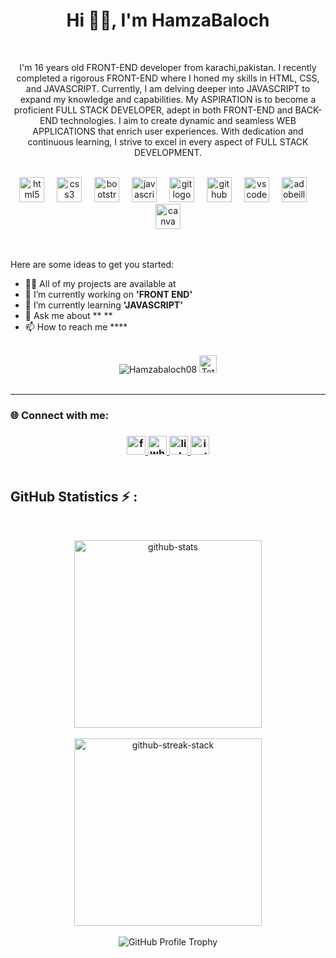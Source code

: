 <h1 align="center">Hi 👋🏻, I'm HamzaBaloch</h1>
<br/>

<p align="center" >I'm 16 years old FRONT-END developer from karachi,pakistan. I recently completed a rigorous FRONT-END where I honed my skills in HTML, CSS, and JAVASCRIPT. Currently, I am delving deeper into JAVASCRIPT to expand my knowledge and capabilities. My ASPIRATION is to become a proficient FULL STACK DEVELOPER, adept in both FRONT-END and BACK-END technologies. I aim to create dynamic and seamless WEB APPLICATIONS that enrich user experiences. With dedication and continuous learning, I strive to excel in every aspect of FULL STACK DEVELOPMENT.</p>
<br>

<div align="center">
  <img src="https://cdn.simpleicons.org/html5/E34F26" height="40" alt="html5 logo"  />
  <img width="12" />
  <img src="https://cdn.simpleicons.org/css3/1572B6" height="40" alt="css3 logo"  />
  <img width="12" />
  <img src="https://cdn.simpleicons.org/bootstrap/7952B3" height="40" alt="bootstrap logo"  />
  <img width="12" />
  <img src="https://cdn.simpleicons.org/javascript/F7DF1E" height="40" alt="javascript logo"  />
  <img width="12" />
  <img src="https://cdn.jsdelivr.net/gh/devicons/devicon/icons/git/git-original.svg" height="40" alt="git logo"  />
  <img width="12" />
  <img src="https://skillicons.dev/icons?i=github" height="40" alt="github logo"  />
  <img width="12" />
  <img src="https://cdn.jsdelivr.net/gh/devicons/devicon/icons/vscode/vscode-original.svg" height="40" alt="vscode logo"  />
  <img width="12" />
  <img src="https://cdn.simpleicons.org/adobeillustrator/FF9A00" height="40" alt="adobeillustrator logo"  />
  <img width="12" />
  <img src="https://cdn.simpleicons.org/canva/00C4CC" height="40" alt="canva logo"  />
</div>
<br>
<br>

  Here are some ideas to get you started:

- 👨‍💻 All of my projects are available at
- 🔭 I’m currently working on **'FRONT END'**
- 🌱 I’m currently learning **'JAVASCRIPT'**
- 💬 Ask me about ** **
- 📫 How to reach me ****
<br>

<div align="center">	
<img src="https://komarev.com/ghpvc/?username=Hamzabaloch08&label=Profile%20views&color=0e75b6&style=for-the-badge" alt="Hamzabaloch08" /> 
	<a href="https://wakatime.com/@018e156a-97fe-4052-9550-7a4c5bc45f92"><img src="https://wakatime.com/badge/user/018e156a-97fe-4052-9550-7a4c5bc45f92.svg" alt="Total time coded since Mar 6 2024" height="28" /></a>
</div>
<br>

_________________________________________________________________

<h3 align="left">🌐 Connect with me:<h3/>

<div align="center">
  <a href="https://www.facebook.com/hb.07x/" target="_blank">
    <img src="https://img.shields.io/static/v1?message=Facebook&logo=facebook&label=&color=1877F2&logoColor=white&labelColor=&style=for-the-badge" height="30" alt="facebook logo"  />
  </a>
  <a href="https://wa.me/923322279406" target="_blank">
    <img src="https://img.shields.io/static/v1?message=Whatsapp&logo=whatsapp&label=&color=25D366&logoColor=white&labelColor=&style=for-the-badge" height="30" alt="whatsapp logo"  />
  </a>
  <a href="https://www.linkedin.com/in/hamza-baloxh" target="_blank">
    <img src="https://img.shields.io/static/v1?message=LinkedIn&logo=linkedin&label=&color=0077B5&logoColor=white&labelColor=&style=for-the-badge" height="30" alt="linkedin logo"  />
  </a>
  <a href="https://www.instagram.com/hb._07x/" target="_blank">
    <img src="https://img.shields.io/static/v1?message=Instagram&logo=instagram&label=&color=E4405F&logoColor=white&labelColor=&style=for-the-badge" height="30" alt="instagram logo"  />
  </a>
</div>
<br>

<h2> GitHub Statistics ⚡ :</h2>
<br>
<p align="center">
	<span align="center">
	<img src="https://github-readme-stats.vercel.app/api?username=Hamzabaloch08&show_icons=true&locale=en&count_private=true&theme=dark" alt="github-stats" width="300" />
	<br> <br>
	<img src="https://github-readme-streak-stats.herokuapp.com/?user=Hamzabaloch08&theme=dark" alt="github-streak-stack" width="300" />
	<br> <br>
	<img src="https://github-profile-trophy.vercel.app/?username=Hamzabaloch08&theme=darkhub" alt="GitHub Profile Trophy" />
	</span>






 
